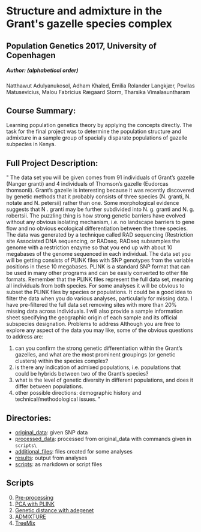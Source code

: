 # Structure and admixture in the Grant's gazelle species complex
## Population Genetics 2017, University of Copenhagen
##### Author: (alphabetical order)
Natthawut Adulyanukosol, Adham Khaled, Emilia Rolander Langkjær, Povilas Matusevicius, Malou Fabricius Rægaard Storm, Tharsika Vimalasuntharam

## Course Summary:
Learning population genetics theory by applying the concepts directly. The task for the final project was to determine the population structure and admixture in a sample group of spacially disparate populations of gazelle subpecies in Kenya.

## Full Project Description:
"
The data set you will be given comes from 91 individuals of Grant’s gazelle (Nanger granti) and 4 individuals of Thomson’s gazelle (Eudorcas thomsonii). Grant’s gazelle is interesting because it was recently discovered by genetic methods that it probably consists of three species (N. granti, N. notate and N. petersii) rather than one. Some morphological evidence suggests that N . granti may be further subdivided into N. g. granti and N. g. robertsii. The puzzling thing is how strong genetic barriers have evolved without any obvious isolating mechanism, i.e. no landscape barriers to gene flow and no obvious ecological differentiation between the three species.
The data was generated by a technique called RAD sequencing (Restriction site Associated DNA sequencing, or RADseq. RADseq subsamples the genome with a restriction enzyme so that you end up with about 10 megabases of the genome sequenced in each individual. The data set you will be getting consists of PLINK files with SNP genotypes from the variable positions in these 10 megabases. PLINK is a standard SNP format that can be used in many other programs and can be easily converted to other file formats. Remember that the PLINK files represent the full data set, meaning all individuals from both species. For some analyses it will be obvious to subset the PLINK files by species or populations. It could be a good idea to filter the data when you do various analyses, particularly for missing data. I have pre-filtered the full data set removing sites with more than 20% missing data across individuals.
I will also provide a sample information sheet specifying the geographic origin of each sample and its official subspecies designation.
Problems to address
Although you are free to explore any aspect of the data you may like, some of the obvious questions to address are:
1) can you confirm the strong genetic differentiation within the Grant’s gazelles, and what are the most prominent groupings (or genetic clusters) within the species complex?
2) is there any indication of admixed populations, i.e. populations that could be hybrids between two of the Grant’s species? 
3) what is the level of genetic diversity in different populations, and does it differ between populations.
4) other possible directions: demographic history and technical/methodological issues.
"

## Directories:

- [original_data](./original_data): given SNP data
- [processed_data](./processed_data): processed from original_data with commands given in `scripts\`
- [additional_files](./additional_files): files created for some analyses
- [results](./results): output from analyses
- [scripts](./scripts): as markdown or script files


## Scripts

0. [Pre-processing](./scripts/0.pre-processing)
1. [PCA with PLINK](./scripts/1.PLINK_PCA_with_pruning.md)
2. [Genetic distance with adegenet](./scripts/2.Adegenet.Rmd)
3. [ADMIXTURE](./scripts/3.ADMIXTURE.md)
4. [TreeMix](./scripts/4.Treemix.md)
